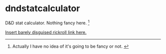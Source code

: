# dndstatcalculator
D&D stat calculator. Nothing fancy here. [^1]

[^1]: Actually I have no idea of it's going to be fancy or not. [^2]
[^2]: Depending on whether this project lasts 18 hours or 18 days. More is better.

[Insert barely disguised rickroll link here.](https://youtu.be/dQw4w9WgXcQ)
